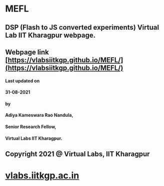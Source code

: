 # MEFL
## DSP (Flash to JS converted experiments) Virtual Lab IIT Kharagpur webpage.
## Webpage link [https://vlabsiitkgp.github.io/MEFL/](https://vlabsiitkgp.github.io/MEFL/)

#### Last updated on
####  31-08-2021
####  by
####  Adiya Kameswara Rao Nandula,
####  Senior Research Fellow,
####  Virtual Labs IIT Kharagpur.

## Copyright 2021 @ Virtual Labs, IIT Kharagpur

# [vlabs.iitkgp.ac.in](vlabs.iitkgp.ac.in)
